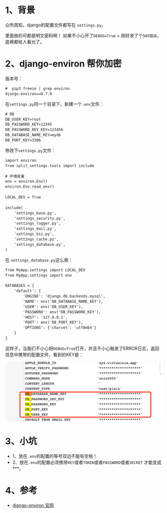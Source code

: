 # 1、背景
众所周知，django的配置文件都写在 `settings.py`。

里面放的可都是明文密码啊！ 如果不小心开了`DEBUG=True` + 刚好发了个`50X错误`，底裤都给人看光了。

# 2、django-environ 帮你加密
版本号：
```dtd
#  pip3 freeze | grep environ             
django-environ==0.7.0
```
在`settings.py`同一个目录下，新建一个`.env`文件：
```dtd
# DB
DB_USER_KEY=root
DB_PASSWORD_KEY=12345
DB_PASSWORD_DEV_KEY=123456
DB_DATABASE_NAME_KEY=mydb
DB_PORT_KEY=3306
```

修改下`settings.py`文件：
```dtd
import environ
from split_settings.tools import include

# 环境变量
env = environ.Env()
environ.Env.read_env()

LOCAL_DEV = True

include(
    'settings_base.py',
    'settings_security.py',
    'settings_logger.py',
    'settings_mail.py',
    'settings_biz.py',
    'settings_cache.py',
    'settings_database.py',
)
```
在 `settings_database.py`这么用：
```dtd
from MyApp.settings import LOCAL_DEV
from MyApp.settings import env

DATABASES = {
    'default': {
        'ENGINE': 'django.db.backends.mysql',
        'NAME': env('DB_DATABASE_NAME_KEY'),
        'USER': env('DB_USER_KEY'),
        'PASSWORD': env('DB_PASSWORD_KEY'),
        'HOST': '127.0.0.1',
        'PORT': env('DB_PORT_KEY'),
        'OPTIONS': {'charset': 'utf8mb4'}
    }
}
```

这样子，当我们不小心把`DEBUG=True`打开，并且不小心触发了ERROR日志，返回信息中携带的配置文件，看到的KEY是：

![](.django配置保密最佳实践_images/82bfce5f.png)

# 3、小坑
* 1、放在`.env`的配置的等号双边不能有空格！
* 2、放在`.env`的配置必须携带`KEY`或者`TOKEN`或者`PASSWORD`或者`SECRET` 才能变成***。

# 4、参考
* [django-environ 官网](https://django-environ.readthedocs.io/en/latest/getting-started.html)
